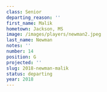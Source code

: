 ```yaml
---
class: Senior
departing_reason: ''
first_name: Malik
hometown: Jackson, MS
image: /images/players/newman2.jpeg
last_name: Newman
notes: ''
number: 14
position: G
projected: ''
slug: 2018-newman-malik
status: departing
year: 2018
---
```


